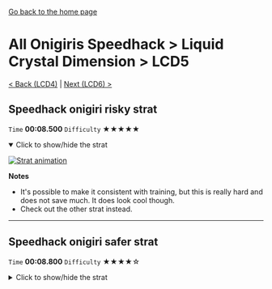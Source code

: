 [Go back to the home page](https://github.com/Doublevil/scbspeedrun)

# All Onigiris Speedhack > Liquid Crystal Dimension > LCD5

[< Back (LCD4)](https://github.com/Doublevil/scbspeedrun/blob/main/levels/arb_sh/LCD/LCD4.md) | [Next (LCD6) >](https://github.com/Doublevil/scbspeedrun/blob/main/levels/arb_sh/LCD/LCD6.md)

## Speedhack onigiri risky strat

`Time` **00:08.500** `Difficulty` ★★★★★
<details open>
  <summary>Click to show/hide the strat</summary>

  [![Strat animation](https://github.com/Doublevil/scbspeedrun/blob/main/media/levels/LCD/LCD5_S_OnigiriRisky.webp)](https://github.com/Doublevil/scbspeedrun/blob/main/media/levels/LCD/LCD5_S_OnigiriRisky.mp4?raw=true)

  **Notes**
  - It's possible to make it consistent with training, but this is really hard and does not save much. It does look cool though.
  - Check out the other strat instead.
</details>

---
## Speedhack onigiri safer strat

`Time` **00:08.800** `Difficulty` ★★★★☆
<details>
  <summary>Click to show/hide the strat</summary>

  [![Strat animation](https://github.com/Doublevil/scbspeedrun/blob/main/media/levels/LCD/LCD5_S_Onigiri.webp)](https://github.com/Doublevil/scbspeedrun/blob/main/media/levels/LCD/LCD5_S_Onigiri.mp4?raw=true)

  **Notes**
  - Speedhack makes things harder on this one.
  - First, squeezing into the onigiri labyrinth is harder when you run up the ink walls. You have to cancel your jump. There's a rhythm to it that makes it consistent.
  - Second, it's harder to execute precise movement near the glitch blocks after picking up the onigiri. This strat demonstrates touching the left ink wall of the labyrinth and then going all the way back to the start to run on the ink ground at top speed.
  - The cool thing is that a single jump with speedhack ground speed allows us to exit the labyrinth and land directly on the other side of the glitchy ink wall near the goal.
</details>
